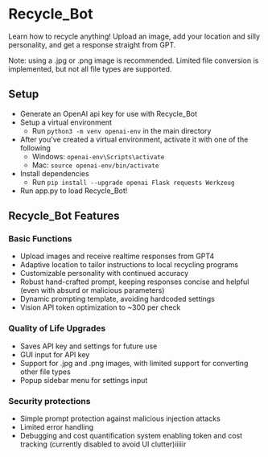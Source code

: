# Recycle_Bot
Learn how to recycle anything! Upload an image, add your location and silly personality, and get a response straight from GPT.

Note: using a .jpg or .png image is recommended. Limited file conversion is implemented, but not all file types are supported.

## Setup
- Generate an OpenAI api key for use with Recycle_Bot
- Setup a virtual environment
  - Run ```python3 -m venv openai-env``` in the main directory
- After you've created a virtual environment, activate it with one of the following
    - Windows: ```openai-env\Scripts\activate```
    - Mac: ```source openai-env/bin/activate```
- Install dependencies
  - Run ```pip install --upgrade openai Flask requests Werkzeug```
- Run app.py to load Recycle_Bot!
## Recycle_Bot Features
### Basic Functions
- Upload images and receive realtime responses from GPT4
- Adaptive location to tailor instructions to local recycling programs
- Customizable personality with continued accuracy
- Robust hand-crafted prompt, keeping responses concise and helpful (even with absurd or malicious parameters)
- Dynamic prompting template, avoiding hardcoded settings
- Vision API token optimization to ~300 per check

### Quality of Life Upgrades
- Saves API key and settings for future use
- GUI input for API key
- Support for .jpg and .png images, with limited support for converting other file types
- Popup sidebar menu for settings input

### Security protections
- Simple prompt protection against malicious injection attacks 
- Limited error handling
- Debugging and cost quantification system enabling token and cost tracking (currently disabled to avoid UI clutter)iiiiir
